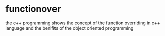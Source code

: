 # functionover
the c++ programming shows the concept of the function overriding in c++ language and the benifits of the object oriented programming
